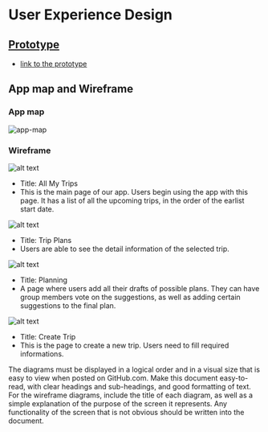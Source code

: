 # User Experience Design
## [Prototype](https://www.figma.com/proto/jRMiVkZ56BUOCgAwpaiRPL/wireframe-and-prototype?page-id=30%3A39&node-id=36-85&node-type=frame&viewport=822%2C336%2C0.59&t=9XHM5kpDNNLp0oBv-1&scaling=scale-down&content-scaling=fixed&starting-point-node-id=36%3A85)
* [link to the prototype](https://www.figma.com/proto/jRMiVkZ56BUOCgAwpaiRPL/wireframe-and-prototype?page-id=30%3A39&node-id=36-85&node-type=frame&viewport=822%2C336%2C0.59&t=9XHM5kpDNNLp0oBv-1&scaling=scale-down&content-scaling=fixed&starting-point-node-id=36%3A85)

## App map and Wireframe

### App map
![app-map](ux-design/app-map.png)

### Wireframe
![alt text](ux-design/wireframe-png/My-Trips.png)
* Title: All My Trips
* This is the main page of our app. Users begin using the app with this page. It has a list of all the upcoming trips, in the order of the earlist start date. 

![alt text](ux-design/wireframe-png/Trip-Plans.png)
* Title: Trip Plans
* Users are able to see the detail information of the selected trip.

![alt text](ux-design/wireframe-png/Planning.png)
* Title: Planning
* A page where users add all their drafts of possible plans. They can have group members vote on the suggestions, as well as adding certain suggestions to the final plan.

![alt text](ux-design/wireframe-png/create-trip.png)
* Title: Create Trip
* This is the page to create a new trip. Users need to fill required informations.


The diagrams must be displayed in a logical order and in a visual size that is easy to view when posted on GitHub.com.
Make this document easy-to-read, with clear headings and sub-headings, and good formatting of text.
For the wireframe diagrams, include the title of each diagram, as well as a simple explanation of the purpose of the screen it represents.
Any functionality of the screen that is not obvious should be written into the document.
